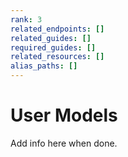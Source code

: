 ```yaml
---
rank: 3
related_endpoints: []
related_guides: []
required_guides: []
related_resources: []
alias_paths: []
---
```


# User Models

Add info here when done. 